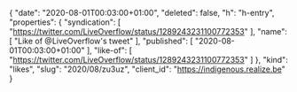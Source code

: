 {
  "date": "2020-08-01T00:03:00+01:00",
  "deleted": false,
  "h": "h-entry",
  "properties": {
    "syndication": [
      "https://twitter.com/LiveOverflow/status/1289243231100772353"
    ],
    "name": [
      "Like of @LiveOverflow's tweet"
    ],
    "published": [
      "2020-08-01T00:03:00+01:00"
    ],
    "like-of": [
      "https://twitter.com/LiveOverflow/status/1289243231100772353"
    ]
  },
  "kind": "likes",
  "slug": "2020/08/zu3uz",
  "client_id": "https://indigenous.realize.be"
}
